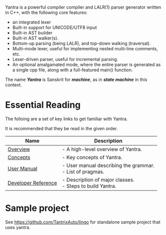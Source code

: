 Yantra is a powerful compiler compiler and LALR(1) parser generator written in C++, with the following core features:
- an integrated lexer
- Built-in support for UNICODE/UTF8 input
- Built-in AST builder
- Built-in AST walker(s).
- Bottom-up parsing (being LALR), and top-down walking (traversal).
- Multi-mode lexer, useful for implementing nested multi-line comments, etc.
- Lexer-driven parser, useful for incremental parsing.
- An optional amalgamated mode, where the entire parser is generated as a single cpp file, along with a full-featured main() function.

The name ***Yantra*** is Sanskrit for ***machine***, as in ***state machine*** in this context.

# Essential Reading
The folloing are a set of key links to get familiar with Yantra.

It is recommended that they be read in the given order.

| Name                                       | Description                         |
|--------------------------------------------|-------------------------------------|
| [Overview](docs/010_overview.md)               | - A high-level overview of Yantra.    |
| [Concepts](docs/020_concepts.md)               | - Key concepts of Yantra.             |
| [User Manual](docs/030_manual.md)              | - User manual describing the grammar.<br/>- List of pragmas. |
| [Developer Reference](docs/040_developers.md)  | - Description of major classes.<br/>- Steps to build Yantra. |

# Sample project
See https://github.com/TantrixAuto/lingo for standalone sample project that uses yantra.
